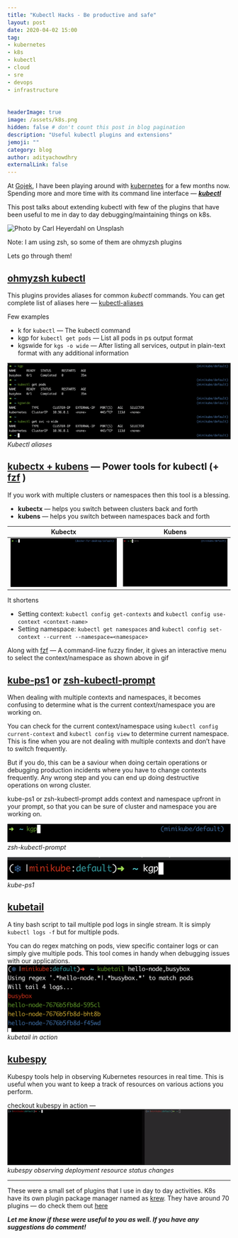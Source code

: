 ```yaml
---
title: "Kubectl Hacks - Be productive and safe"
layout: post
date: 2020-04-02 15:00
tag:
- kubernetes
- k8s
- kubectl
- cloud
- sre
- devops
- infrastructure


headerImage: true
image: /assets/k8s.png
hidden: false # don't count this post in blog pagination
description: "Useful kubectl plugins and extensions"
jemoji: ""
category: blog
author: adityachowdhry
externalLink: false
---
```


At [Gojek](https://www.gojek.io/), I have been playing around with [kubernetes](https://kubernetes.io/) for a few months now. Spending more and more time with its command line interface — ***[kubectl](https://kubernetes.io/docs/reference/kubectl/overview/)***

This post talks about extending kubectl with few of the plugins that have been useful to me in day to day debugging/maintaining things on k8s.

![Photo by Carl Heyerdahl on Unsplash](https://images.unsplash.com/photo-1587571164348-b04475b8bd2d?ixlib=rb-1.2.1&ixid=eyJhcHBfaWQiOjEyMDd9&auto=format&fit=crop&w=2100&q=80)


Note: I am using zsh, so some of them are ohmyzsh plugins

Lets go through them!

## [ohmyzsh kubectl](https://github.com/ohmyzsh/ohmyzsh/tree/master/plugins/kubectl)

This plugins provides aliases for common *kubectl* commands. You can get complete list of aliases here — [kubectl-aliases](https://github.com/ohmyzsh/ohmyzsh/tree/master/plugins/kubectl#aliases)

Few examples

- k for `kubectl` — The kubectl command
- kgp for `kubectl get pods` — List all pods in ps output format
- kgswide for `kgs -o wide` — After listing all services, output in plain-text format with any additional information

![Image](/assets/images/kubectl-aliases.png) *Kubectl aliases*

## [kubectx + kubens](https://github.com/ahmetb/kubectx/) — Power tools for kubectl (+ [fzf](https://github.com/junegunn/fzf) )

If you work with multiple clusters or namespaces then this tool is a blessing.

- **kubectx** — helps you switch between clusters back and forth
- **kubens** — helps you switch between namespaces back and forth

Kubectx             |  Kubens
:-------------------------:|:-------------------------:
![kubectx](/assets/images/kubectx.gif)  |  ![kubens](/assets/images/kubens.gif)

It shortens

- Setting context: `kubectl config get-contexts` and `kubectl config use-context <context-name>`
- Setting namespace: `kubectl get namespaces` and `kubectl config set-context --current --namespace=<namespace>`

Along with [fzf](https://github.com/junegunn/fzf) — A command-line fuzzy finder, it gives an interactive menu to select the context/namespace as shown above in gif

## [kube-ps1](https://github.com/jonmosco/kube-ps1) or [zsh-kubectl-prompt](https://github.com/superbrothers/zsh-kubectl-prompt)

When dealing with multiple contexts and namespaces, it becomes confusing to determine what is the current context/namespace you are working on.

You can check for the current context/namespace using `kubectl config current-context` and `kubectl config view` to determine current namespace. This is fine when you are not dealing with multiple contexts and don’t have to switch frequently.

But if you do, this can be a saviour when doing certain operations or debugging production incidents where you have to change contexts frequently. Any wrong step and you can end up doing destructive operations on wrong cluster.

kube-ps1 or zsh-kubectl-prompt adds context and namespace upfront in your prompt, so that you can be sure of cluster and namespace you are working on.

![zsh-kubectl-prompt](/assets/images/context-1.png)
*zsh-kubectl-prompt*

![kube-ps1](/assets/images/context-2.png)
*kube-ps1*

## [kubetail](https://github.com/johanhaleby/kubetail)
A tiny bash script to tail multiple pod logs in single stream. It is simply `kubectl logs -f` but for multiple pods.

You can do regex matching on pods, view specific container logs or can simply give multiple pods. This tool comes in handy when debugging issues with our applications.
![kubetail](/assets/images/kubetail.png)
*kubetail in action*

## [kubespy](https://github.com/pulumi/kubespy)
Kubespy tools help in observing Kubernetes resources in real time. This is useful when you want to keep a track of resources on various actions you perform.

checkout kubespy in action —
![kubespy](/assets/images/kubespy.gif)
*kubespy observing deployment resource status changes*

* * *

These were a small set of plugins that I use in day to day activities. K8s have its own plugin package manager named as [krew](https://github.com/kubernetes-sigs/krew). They have around 70 plugins — do check them out [here](https://github.com/kubernetes-sigs/krew-index/blob/master/plugins.md)

***Let me know if these were useful to you as well. If you have any suggestions do comment!***
